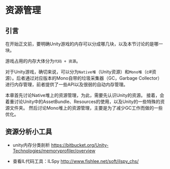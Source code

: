 # 资源管理

## 引言
在开始正文前，要明确Unity游戏的内存可以分成哪几块，以及本节讨论的是哪一块。

游戏占用的内存大体分为`代码 + 资源`。

对于Unity游戏，确切来说，可以分为`Native堆`（Unity资源）和`Mono堆`（c#资源）。后者通过对应版本的Mono自带的垃圾采集器（GC，Garbage Collector）进行内存管理，前者提供了一些API以及很弱的自动内存管理。

本章首先讨论Native堆上的资源管理，为此，需要先认识Unity的资源。
接着，会着重讨论Unity中的AssetBundle、Resources的使用，以及Unity的一些特殊的资源文件夹。
然后讨论Mono堆上的资源管理，主要是为了减少GC工作而做的一些优化。



## 资源分析小工具
- unity内存分类剖析
https://bitbucket.org/Unity-Technologies/memoryprofiler/overview

- 查看IL代码工具：ILSpy
http://www.fishlee.net/soft/ilspy_chs/